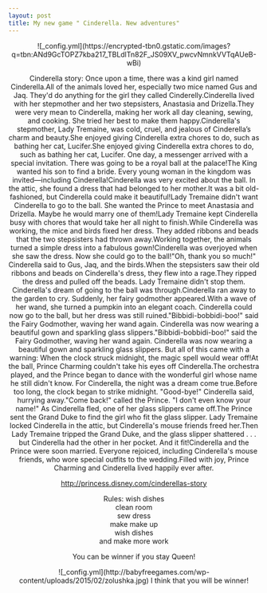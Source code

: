 ```yaml
---
layout: post
title: My new game " Cinderella. New adventures"
---
```

<center/>
![_config.yml](https://encrypted-tbn0.gstatic.com/images?q=tbn:ANd9GcTOPZ7kba217_TBLdlTn82F_JS09XV_pwcvNmnkVVTqAUeB-wBi)

Cinderella story: 
Once upon a time, there was a kind girl named Cinderella.All of the animals loved her, especially two mice named Gus and Jaq. They'd do anything for the girl they called Cinderelly.Cinderella lived with her stepmother and her two stepsisters, Anastasia and Drizella.They were very mean to Cinderella, making her work all day cleaning, sewing, and cooking. She tried her best to make them happy.Cinderella's stepmother, Lady Tremaine, was cold, cruel, and jealous of Cinderella’s charm and beauty.She enjoyed giving Cinderella extra chores to do, such as bathing her cat, Lucifer.She enjoyed giving Cinderella extra chores to do, such as bathing her cat, Lucifer.
One day, a messenger arrived with a special invitation. There was going to be a royal ball at the palace!The King wanted his son to find a bride. Every young woman in the kingdom was invited—including Cinderella!Cinderella was very excited about the ball. In the attic, she found a dress that had belonged to her mother.It was a bit old-fashioned, but Cinderella could make it beautiful!Lady Tremaine didn't want Cinderella to go to the ball. She wanted the Prince to meet Anastasia and Drizella. Maybe he would marry one of them!Lady Tremaine kept Cinderella busy with chores that would take her all night to finish.While Cinderella was working, the mice and birds fixed her dress. They added ribbons and beads that the two stepsisters had thrown away.Working together, the animals turned a simple dress into a fabulous gown!Cinderella was overjoyed when she saw the dress. Now she could go to the ball!"Oh, thank you so much!" Cinderella said to Gus, Jaq, and the birds.When the stepsisters saw their old ribbons and beads on Cinderella's dress, they flew into a rage.They ripped the dress and pulled off the beads. Lady Tremaine didn't stop them. Cinderella's dream of going to the ball was through.Cinderella ran away to the garden to cry. Suddenly, her fairy godmother appeared.With a wave of her wand, she turned a pumpkin into an elegant coach. Cinderella could now go to the ball, but her dress was still ruined."Bibbidi-bobbidi-boo!" said the Fairy Godmother, waving her wand again. Cinderella was now wearing a beautiful gown and sparkling glass slippers."Bibbidi-bobbidi-boo!" said the Fairy Godmother, waving her wand again. Cinderella was now wearing a beautiful gown and sparkling glass slippers.
But all of this came with a warning: When the clock struck midnight, the magic spell would wear off!At the ball, Prince Charming couldn't take his eyes off Cinderella.The orchestra played, and the Prince began to dance with the wonderful girl whose name he still didn't know. For Cinderella, the night was a dream come true.Before too long, the clock began to strike midnight. "Good-bye!" Cinderella said, hurrying away."Come back!" called the Prince. "I don't even know your name!" As Cinderella fled, one of her glass slippers came off.The Prince sent the Grand Duke to find the girl who fit the glass slipper. Lady Tremaine locked Cinderella in the attic, but Cinderella's mouse friends freed her.Then Lady Tremaine tripped the Grand Duke, and the glass slipper shattered . . . but Cinderella had the other in her pocket. And it fit!Cinderella and the Prince were soon married. Everyone rejoiced, including Cinderella's mouse friends, who wore special outfits to the wedding.Filled with joy, Prince Charming and Cinderella lived happily ever after.

http://princess.disney.com/cinderellas-story

Rules: wish dishes
       <br/>
       clean room
       <br/>
       sew dress
       <br/>
       make make up
       <br/>
       wish dishes
       <br/>
       and make more work

You can be winner if you stay Queen!

<center/>
![_config.yml](http://babyfreegames.com/wp-content/uploads/2015/02/zolushka.jpg)
I think that you will be winner!
